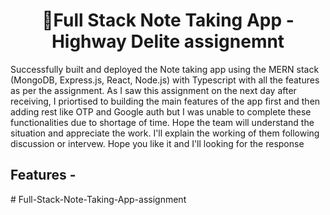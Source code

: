 <h1 align="center">📝Full Stack Note Taking App - Highway Delite assignemnt</h1>

Successfully built and deployed the Note taking app using the MERN stack (MongoDB, Express.js, React, Node.js) with Typescript with all the features as per the assignment. As I saw this assignment on the next day after receiving, I priortised to building the main features of the app first and then adding rest like OTP and Google auth but I was unable to complete these functionalities due to shortage of time. Hope the team will understand the situation and appreciate the work. I'll explain the working of them following discussion or intervew. 
Hope you like it and I'll looking for the response

## Features - 

#   F u l l - S t a c k - N o t e - T a k i n g - A p p - a s s i g n m e n t  
 